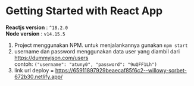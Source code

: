 # Getting Started with React App
**Reactjs version**	: `^18.2.0` <br/>
**Node version**    : `v14.15.5`
1. Project menggunakan NPM. untuk menjalankannya gunakan `npm start`
2. username dan password menggunakan data user yang diambil dari https://dummyjson.com/users <br />
   contoh: `("username": "atuny0", "password": "9uQFF1Lh")`
4. link url deploy = https://65911897929beaecaf85f6c2--willowy-sorbet-672b30.netlify.app/
